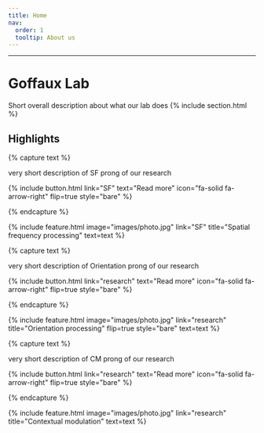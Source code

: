 ```yaml
---
title: Home
nav: 
  order: 1
  tooltip: About us
---
```

---

# Goffaux Lab

Short overall description about what our lab does
{% include section.html %}

## Highlights

{% capture text %}

very short description of SF prong of our research

{%
  include button.html
  link="SF"
  text="Read more"
  icon="fa-solid fa-arrow-right"
  flip=true
  style="bare"
%}

{% endcapture %}

{%
  include feature.html
  image="images/photo.jpg"
  link="SF"
  title="Spatial frequency processing"
  text=text
%}

{% capture text %}

very short description of Orientation prong of our research

{%
  include button.html
  link="research"
  text="Read more"
  icon="fa-solid fa-arrow-right"
  flip=true
  style="bare"
%}

{% endcapture %}

{%
  include feature.html
  image="images/photo.jpg"
  link="research"
  title="Orientation processing"
  flip=true
  style="bare"
  text=text
%}

{% capture text %}

very short description of CM prong of our research

{%
  include button.html
  link="research"
  text="Read more"
  icon="fa-solid fa-arrow-right"
  flip=true
  style="bare"
%}

{% endcapture %}

{%
  include feature.html
  image="images/photo.jpg"
  link="research"
  title="Contextual modulation"
  text=text
%}

